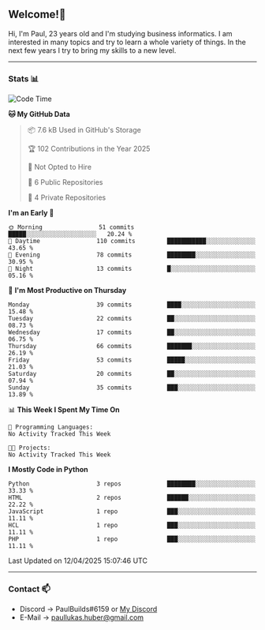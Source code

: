 ## Welcome!👋

Hi, I'm Paul, 23 years old and I'm studying business informatics. I am interested in many topics and try to learn a whole variety of things. In the next few years I try to bring my skills to a new level.

---
### Stats 📊

<!--START_SECTION:waka-->
![Code Time](http://img.shields.io/badge/Code%20Time-116%20hrs%209%20mins-blue)

**🐱 My GitHub Data** 

> 📦 7.6 kB Used in GitHub's Storage 
 > 
> 🏆 102 Contributions in the Year 2025
 > 
> 🚫 Not Opted to Hire
 > 
> 📜 6 Public Repositories 
 > 
> 🔑 4 Private Repositories 
 > 
**I'm an Early 🐤** 

```text
🌞 Morning                51 commits          █████░░░░░░░░░░░░░░░░░░░░   20.24 % 
🌆 Daytime                110 commits         ███████████░░░░░░░░░░░░░░   43.65 % 
🌃 Evening                78 commits          ████████░░░░░░░░░░░░░░░░░   30.95 % 
🌙 Night                  13 commits          █░░░░░░░░░░░░░░░░░░░░░░░░   05.16 % 
```
📅 **I'm Most Productive on Thursday** 

```text
Monday                   39 commits          ████░░░░░░░░░░░░░░░░░░░░░   15.48 % 
Tuesday                  22 commits          ██░░░░░░░░░░░░░░░░░░░░░░░   08.73 % 
Wednesday                17 commits          ██░░░░░░░░░░░░░░░░░░░░░░░   06.75 % 
Thursday                 66 commits          ███████░░░░░░░░░░░░░░░░░░   26.19 % 
Friday                   53 commits          █████░░░░░░░░░░░░░░░░░░░░   21.03 % 
Saturday                 20 commits          ██░░░░░░░░░░░░░░░░░░░░░░░   07.94 % 
Sunday                   35 commits          ███░░░░░░░░░░░░░░░░░░░░░░   13.89 % 
```


📊 **This Week I Spent My Time On** 

```text
💬 Programming Languages: 
No Activity Tracked This Week

🐱‍💻 Projects: 
No Activity Tracked This Week
```

**I Mostly Code in Python** 

```text
Python                   3 repos             ████████░░░░░░░░░░░░░░░░░   33.33 % 
HTML                     2 repos             ██████░░░░░░░░░░░░░░░░░░░   22.22 % 
JavaScript               1 repo              ███░░░░░░░░░░░░░░░░░░░░░░   11.11 % 
HCL                      1 repo              ███░░░░░░░░░░░░░░░░░░░░░░   11.11 % 
PHP                      1 repo              ███░░░░░░░░░░░░░░░░░░░░░░   11.11 % 
```




 Last Updated on 12/04/2025 15:07:46 UTC
<!--END_SECTION:waka-->

---
### Contact 📫

* Discord -> PaulBuilds#6159 or [My Discord](https://discord.gg/7kq6UnB)
* E-Mail -> paullukas.huber@gmail.com

